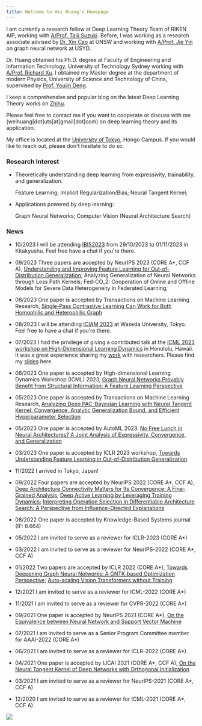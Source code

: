 ```yaml
---
title: Welcome to Wei Huang's Homepage
---
```


I am currently a research fellow at Deep Learning Theory Team of RIKEN AIP, working with [A/Prof. Taiji Suzuki](http://ibis.t.u-tokyo.ac.jp/suzuki/). Before, I was working as a research associate advised by [Dr. Xin Cao](https://research.unsw.edu.au/people/dr-xin-cao) at UNSW and working with [A/Prof. Jie Yin](https://www.sydney.edu.au/business/about/our-people/academic-staff/jie-yin.html) on graph neural network at USYD.

Dr. Huang obtained his Ph.D. degree at Faculty of Engineering and Information Technology, University of Technology Sydney working with [A/Prof. Richard Xu](https://profiles.uts.edu.au/YiDa.Xu). I obtained my Master degree at the department of modern Physics, University of Science and Technology of China, supervised by [Prof. Youjin Deng](http://staff.ustc.edu.cn/~yjdeng/).

I keep a comprehensive and popular blog on the latest Deep Learning Theory works on [Zhihu](https://www.zhihu.com/people/huang-wei-17-47-45).

Please feel free to contact me if you want to cooperate or discuss with me (weihuang[dot]uts[at]gmail[dot]com) on deep learning theory and its application. 

My office is located at the [University of Tokyo](https://www.u-tokyo.ac.jp/ja/index.html), Hongo Campus. If you would like to reach out, please don't hesitate to do so.

### Research Interest

* Theoretically understanding deep learning from expressivity, trainability, and generalization.
  
  Feature Learning; Implicit Regularization/Bias; Neural Tangent Kernel;

* Applications powered by deep learning: 

  Graph Neural Networks; Computer Vision (Neural Architecture Search)
  
  

### News

* 10/2023 I will be attending [IBIS2023](https://ibisml.org/ibis2023/cfp/) from 29/10/2023 to 01/11/2023 in Kitakyushu. Feel free have a chat if you're there.

* 09/2023 Three papers are accepted by NeurIPS 2023 (CORE A*, CCF A), [Understanding and Improving Feature Learning for Out-of-Distribution Generalization](https://arxiv.org/abs/2304.11327); Analyzing Generalization of Neural Networks through Loss Path Kernels;  Fed-CO_2: Cooperation of Online and Offline Models for Severe Data Heterogeneity in Federated Learning; 

* 08/2023 One paper is accepted by Transactions on Machine Learning Research, [Single-Pass Contrastive Learning Can Work for Both Homophilic and Heterophilic Graph](https://openreview.net/pdf?id=244KePn09i)

* 08/2023 I will be attending [ICIAM 2023](https://iciam2023.org/registered_data?id=00088) at Waseda University, Tokyo. Feel free to have a chat if you're there.

* 07/2023 I had the privilege of giving a contributed talk at the [ICML 2023 workshop on High-Dimensional Learning Dynamics](https://sites.google.com/view/hidimlearning/home?authuser=0) in Honolulu, Hawaii. It was a great experience sharing my [work](https://arxiv.org/abs/2306.13926) with researchers. Please find my [slides](https://github.com/WeiHuang05/Weihuang05.github.io/blob/main/files/ICML_HiLD_Graph_feature_Weihuang.pdf) here.

* 06/2023 One paper is accepted by High-dimensional Learning Dynamics Workshop (ICML) 2023, [Graph Neural Networks Provably Benefit from Structural Information: A Feature Learning Perspective](https://arxiv.org/abs/2306.13926)

* 05/2023 One paper is accepted by Transactions on Machine Learning Research, [Analyzing Deep PAC-Bayesian Learning with Neural Tangent Kernel: Convergence, Analytic Generalization Bound, and Efficient Hyperparameter Selection](https://openreview.net/pdf?id=nEX2q5B2RQ)

* 05/2023 One paper is accepted by AutoML 2023. [No Free Lunch in Neural Architectures? A Joint Analysis of Expressivity, Convergence, and Generalization]()

* 03/2023 One paper is accepted by ICLR 2023 workshop, [Towards Understanding Feature Learning in Out-of-Distribution Generalization
](https://arxiv.org/abs/2304.11327)

* 11/2022 I arrived in Tokyo, Japan! 

* 09/2022 Four papers are accepted by NeurIPS 2022 (CORE A*, CCF A), [Deep Architecture Connectivity Matters for Its Convergence: A Fine-Grained Analysis](https://arxiv.org/abs/2205.05662); [Deep Active Learning by Leveraging Training Dynamics](https://arxiv.org/abs/2110.08611); [Interpreting Operation Selection in Differentiable Architecture Search: A Perspective from Influence-Directed Explanations](https://openreview.net/forum?id=MPARWTuMiPh) 

* 08/2022 One paper is accepted by Knowledge-Based Systems journal (IF: 8.664)

* 05/2022 I am invited to serve as a reviewer for ICLR-2023 (CORE A*) 

* 03/2022 I am invited to serve as a reviewer for NeurIPS-2022 (CORE A*, CCF A) 

* 01/2022 Two papers are accepted by ICLR 2022 (CORE A*), [Towards Deepening Graph Neural Networks: A GNTK-based Optimization Perspective](https://arxiv.org/abs/2103.03113); [Auto-scaling Vision Transformers without Training](https://openreview.net/pdf?id=H94a1_Pyr-6)

* 12/2021 I am invited to serve as a reviewer for ICML-2022 (CORE A*)

* 11/2021 I am invited to serve as a reviewer for CVPR-2022 (CORE A*)

* 09/2021 One paper is accepted by NeurIPS 2021 (CORE A*), [On the Equivalence between Neural Network and Support Vector Machine](https://arxiv.org/abs/2111.06063)

* 07/2021 I am invited to serve as a Senior Program Committee member for AAAI-2022 (CORE A*) 

* 06/2021 I am invited to serve as a reviewer for ICLR-2022 (CORE A*) 

* 04/2021 One paper is accepted by IJCAI 2021 (CORE A*, CCF A), [On the Neural Tangent Kernel of Deep Networks with Orthogonal Initialization](https://arxiv.org/abs/2004.05867)

* 03/2021 I am invited to serve as a reviewer for NeurIPS-2021 (CORE A*, CCF A) 

* 12/2020 I am invited to serve as a reviewer for ICML-2021 (CORE A*, CCF A)

<a href="https://clustrmaps.com/site/1bvzb"  title="Visit tracker"><img src="//www.clustrmaps.com/map_v2.png?d=2P20-QcaTNFo4oRUSbUIDNvbba1-oYtex2xzmbuuEqU&cl=ffffff" /></a>
